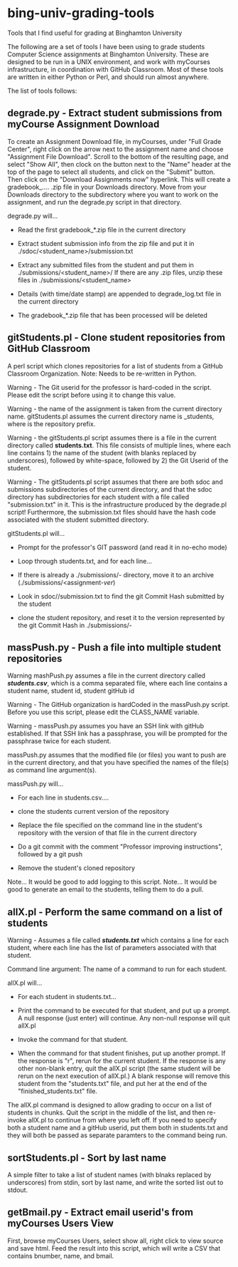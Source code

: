 # bing-univ-grading-tools
Tools that I find useful for grading at Binghamton University

The following are a set of tools I have been using to grade students Computer Science assignments at Binghamton University. These are designed to be run in a UNIX environment, and work with myCourses infrastructure, in coordination with GitHub Classroom. Most of these tools are written in either Python or Perl, and should run almost anywhere.

The list of tools follows:

## degrade.py - Extract student submissions from myCourse Assignment Download

To create an Assignment Download file, in myCourses, under "Full Grade Center", right click on the arrow next to the assignment name and choose "Assignment File Download". Scroll to the bottom of the resulting page, and select "Show All", then clock on the button next to the "Name" header at the top of the page to select all students, and click on the "Submit" button. Then click on the "Download Assignments now" hyperlink. This will create a gradebook_.... .zip file in your Downloads directory.  Move from your Downloads directory to the subdirectory where you want to work on the assignment, and run the degrade.py script in that directory.

degrade.py will...

- Read the first gradebook_\*.zip file in the current directory

- Extract student submission info from the zip file and put it in ./sdoc/<student_name>/submission.txt

- Extract any submitted files from the student and put them in ./submissions/<student_name>/ If there are any .zip files, unzip these files in ./submissions/<student_name>

- Details (with time/date stamp) are appended to degrade_log.txt file in the current directory

- The gradebook_\*.zip file that has been processed will be deleted

## gitStudents.pl - Clone student repositories from GitHub Classroom

A perl script which clones repositories for a list of students from a GitHub Classroom Organization. Note: Needs to be re-written in Python.

Warning - The Git userid for the professor is hard-coded in the script. Please edit the script before using it to change this value.

Warning - the name of the assignment is taken from the current directory name.  gitStudents.pl assumes the current directory name is <name>_students, where <name> is the repository prefix.
  
Warning - the gitStudents.pl script assumes there is a file in the current directory called **students.txt**. This file consists of multiple lines, where each line contains 1) the name of the student (with blanks replaced by underscores), followed by white-space, followed by 2) the Git Userid of the student.

Warning - The gitStudents.pl script assumes that there are both sdoc and submissions subdirectories of the current directory, and that the sdoc directory has subdirectories for each student with a file called "submission.txt" in it. This is the infrastructure produced by the degrade.pl script!  Furthermore, the submission.txt files should have the hash code associated with the student submitted directory.

gitStudents.pl will...

- Prompt for the professor's GIT password (and read it in no-echo mode)

- Loop through students.txt, and for each line...

- If there is already a ./submissions/<assignment>-<gitId> directory, move it to an archive (./submissions/<assignment-<gitId>_ver_<nnn>)

- Look in sdoc/<student>/submission.txt to find the git Commit Hash submitted by the student
  
- clone the student repository, and reset it to the version represented by the git Commit Hash in ./submissions/<assignment>-<gitid>
  
## massPush.py - Push a file into multiple student repositories
 
Warning mashPush.py assumes a file in the current directory called ***students.csv***, which is a comma separated file, where each line contains a student name, student id, student gitHub id

Warning - The GitHub organization is hardCoded in the massPush.py script. Before you use this script, please edit the CLASS_NAME variable.

Warning - massPush.py assumes you have an SSH link with gitHub established. If that SSH link has a passphrase, you will be prompted for the passphrase twice for each student.

massPush.py assumes that the modified file (or files) you want to push are in the current directory, and that you have specified the names of the file(s) as command line argument(s).

massPush.py will...

- For each line in students.csv....

- clone the students current version of the repository

- Replace the file specified on the command line in the student's repository with the version of that file in the current directory

- Do a git commit with the comment "Professor improving instructions", followed by a git push

- Remove the student's cloned repository

Note... It would be good to add logging to this script.
Note... It would be good to generate an email to the students, telling them to do a pull.

## allX.pl - Perform the same command on a list of students

Warning - Assumes a file called ***students.txt*** which contains a line for each student, where each line has the list of parameters associated with that student.

Command line argument: The name of a command to run for each student.

allX.pl will...

- For each student in students.txt...

- Print the command to be executed for that student, and put up a prompt.  A null response (just enter) will continue. Any non-null response will quit allX.pl

- Invoke the command for that student.

- When the command for that student finishes, put up another prompt. If the response is "r", rerun for the current student. If the response is any other non-blank entry, quit the allX.pl script (the same student will be rerun on the next execution of allX.pl.) A blank response will remove this student from the "students.txt" file, and put her at the end of the "finished_students.txt" file.

The allX.pl command is designed to allow grading to occur on a list of students in chunks. Quit the script in the middle of the list, and then re-invoke allX.pl to continue from where you left off. If you need to specify both a student name and a gitHub userid, put them both in students.txt and they will both be passed as separate paramters to the command being run.

## sortStudents.pl - Sort by last name

A simple filter to take a list of student names (with blnaks replaced by underscores) from stdin, sort by last name, and write the sorted list out to stdout.

## getBmail.py - Extract email userid's from myCourses Users View

First, browse myCourses Users, select show all, right click to view source and save html. Feed the result into this script, which will write a CSV that contains bnumber, name, and bmail.


 
 
